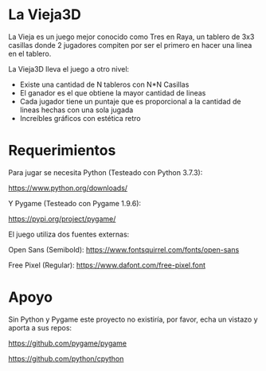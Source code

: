 # La Vieja3D
La Vieja es un juego mejor conocido como Tres en Raya, un tablero de 3x3 casillas donde 2 jugadores compiten por ser el primero en hacer una linea en el tablero. 

La Vieja3D lleva el juego a otro nivel:
* Existe una cantidad de N tableros con N*N Casillas
* El ganador es el que obtiene la mayor cantidad de lineas
* Cada jugador tiene un puntaje que es proporcional a la cantidad de lineas hechas con una sola jugada
* Increíbles gráficos con estética retro



# Requerimientos

Para jugar se necesita Python (Testeado con Python 3.7.3):

https://www.python.org/downloads/

Y Pygame (Testeado con Pygame 1.9.6):

https://pypi.org/project/pygame/

El juego utiliza dos fuentes externas:

Open Sans (Semibold): https://www.fontsquirrel.com/fonts/open-sans

Free Pixel (Regular): https://www.dafont.com/free-pixel.font




# Apoyo

Sin Python y Pygame este proyecto no existiría, por favor, echa un vistazo y aporta a sus repos:

https://github.com/pygame/pygame

https://github.com/python/cpython
